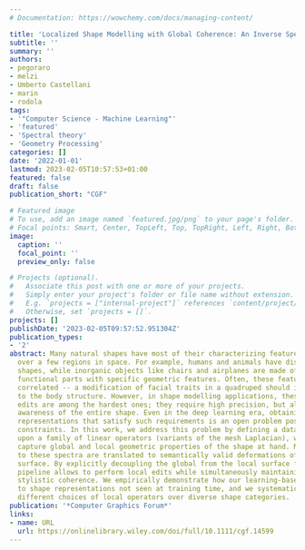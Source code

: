 ```yaml
---
# Documentation: https://wowchemy.com/docs/managing-content/

title: 'Localized Shape Modelling with Global Coherence: An Inverse Spectral Approach'
subtitle: ''
summary: ''
authors:
- pegoraro
- melzi
- Umberto Castellani
- marin
- rodola
tags:
- '"Computer Science - Machine Learning"'
- 'featured'
- 'Spectral theory'
- 'Geometry Processing'
categories: []
date: '2022-01-01'
lastmod: 2023-02-05T10:57:53+01:00
featured: false
draft: false
publication_short: "CGF"

# Featured image
# To use, add an image named `featured.jpg/png` to your page's folder.
# Focal points: Smart, Center, TopLeft, Top, TopRight, Left, Right, BottomLeft, Bottom, BottomRight.
image:
  caption: ''
  focal_point: ''
  preview_only: false

# Projects (optional).
#   Associate this post with one or more of your projects.
#   Simply enter your project's folder or file name without extension.
#   E.g. `projects = ["internal-project"]` references `content/project/deep-learning/index.md`.
#   Otherwise, set `projects = []`.
projects: []
publishDate: '2023-02-05T09:57:52.951304Z'
publication_types:
- '2'
abstract: Many natural shapes have most of their characterizing features concentrated
  over a few regions in space. For example, humans and animals have distinctive head
  shapes, while inorganic objects like chairs and airplanes are made of well-localized
  functional parts with specific geometric features. Often, these features are strongly
  correlated -- a modification of facial traits in a quadruped should induce changes
  to the body structure. However, in shape modelling applications, these types of
  edits are among the hardest ones; they require high precision, but also a global
  awareness of the entire shape. Even in the deep learning era, obtaining manipulable
  representations that satisfy such requirements is an open problem posing significant
  constraints. In this work, we address this problem by defining a data-driven model
  upon a family of linear operators (variants of the mesh Laplacian), whose spectra
  capture global and local geometric properties of the shape at hand. Modifications
  to these spectra are translated to semantically valid deformations of the corresponding
  surface. By explicitly decoupling the global from the local surface features, our
  pipeline allows to perform local edits while simultaneously maintaining a global
  stylistic coherence. We empirically demonstrate how our learning-based model generalizes
  to shape representations not seen at training time, and we systematically analyze
  different choices of local operators over diverse shape categories.
publication: '*Computer Graphics Forum*'
links:
- name: URL
  url: https://onlinelibrary.wiley.com/doi/full/10.1111/cgf.14599
---
```

